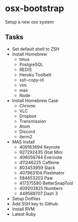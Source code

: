 # osx-bootstrap
Setup a new osx system

## Tasks
* Set default shell to ZSH
* Install Homebrew
    - tmux
    - PostgreSQL
    - REDIS
    - Heroku Toolbelt
    - ssh-copy-id
    - vim
    - mas
    - Node
* Install Homebrew Cask
    - Chrome
    - VLC
    - Dropbox
    - Transmission
    - Atom
    - Discord
    - iterm2
* MAS Install
    - 409183694 Keynote
    - 927292435 iStat Mini
    - 406056744 Evernote
    - 411246225 Caffeine
    - 803453959 Slack
    - 407963104 Pixelmator
    - 584653203 Paw
    - 417375580 BetterSnapTool
    - 409203825 Numbers
    - 449589707 Dash 3
* Setup Dotfiles
* Add SSH key to Github
* Install RVM
* Latest Ruby
